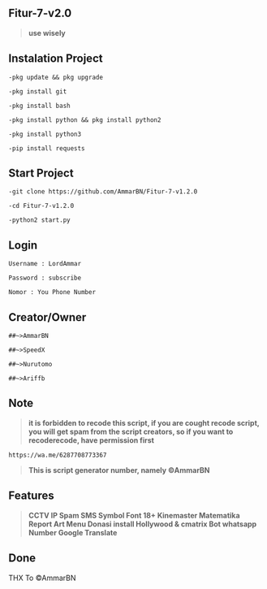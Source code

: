 ## Fitur-7-v2.0
> **use wisely**

## Instalation Project
```shell script
-pkg update && pkg upgrade
```

```shell script
-pkg install git
```

```shell script
-pkg install bash
```

```shell script
-pkg install python && pkg install python2
```

```shell script
-pkg install python3
```

```shell script
-pip install requests
```

## Start Project
```shell script
-git clone https://github.com/AmmarBN/Fitur-7-v1.2.0
```

```shell script
-cd Fitur-7-v1.2.0
```

```shell script
-python2 start.py
```

## Login
```shell script
Username : LordAmmar
```

```shell script
Password : subscribe
```

```shell script
Nomor : You Phone Number
```

## Creator/Owner
```shell script
##~>AmmarBN
```

```shell script
##~>SpeedX
```

```shell script
##~>Nurutomo
```

```shell script
##~>Ariffb
```

## Note
> **it is forbidden to recode this script, if you are cought recode script, you will get spam from the script creators, so if you want to recoderecode, have permission first**
```shell script
https://wa.me/6287708773367
```
> **This is script generator number, namely ©AmmarBN**

## Features

> **CCTV IP
Spam SMS
Symbol Font
18+
Kinemaster
Matematika
Report
Art Menu
Donasi
install Hollywood & cmatrix
Bot whatsapp Number
Google Translate**


## Done
THX To ©AmmarBN
